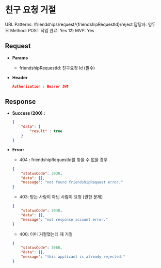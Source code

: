 # 친구 요청 거절

URL Patterns: /friendships/request/{friendshipRequestId}/reject
담당자: 영두 우
Method: POST
작업 완료: Yes
1차 MVP: Yes

## **Request**

- **Params**
    - friendshipRequestId: 친구요청 Id (필수)
- **Header**
    
    ```json
    Authorization : Bearer JWT
    ```
    

## Response

- **Success (200) :**
    
    ```json
    {
        "data": {
            "result" : true
        }
    }
    ```
    
- **Error:**
    - 404 : friendshipRequestId를 찾을 수 없을 경우
    
    ```json
    {
        "statusCode": 3030,
        "data": {},
        "message": "not found friendshipRequest error."
    }
    ```
    
    - 403: 받는 사람이 아닌 사람이 요청 (권한 문제)
    
    ```json
    {
        "statusCode": 3040,
        "data": {},
        "message": "not response account error."
    }
    ```
    
    - 400: 이미 거절했는데 재 거절
    
    ```json
    {
        "statusCode": 3060,
        "data": {},
        "message": "this applicant is already rejected."
    }
    ```
